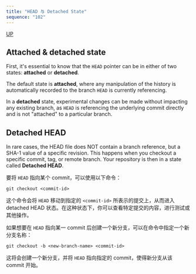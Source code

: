 ```yaml
---
title: "HEAD 与 Detached State"
sequence: "102"
---
```


[UP](/git/git-index.html)


## Attached & detached state

First, it's essential to know that the `HEAD` pointer can be in either of two states: **attached** or **detached**.

The default state is **attached**,
where any manipulation of the history is automatically recorded to the branch `HEAD` is currently referencing.

In a **detached** state, experimental changes can be made without impacting any existing branch,
as `HEAD` is referencing the underlying commit directly and is not "attached" to a particular branch.

## Detached HEAD

In rare cases, the HEAD file does NOT contain a branch reference, but a SHA-1 value of a specific revision.
This happens when you checkout a specific commit, tag, or remote branch.
Your repository is then in a state called **Detached HEAD**.

要将 `HEAD` 指向某个 commit，可以使用以下命令：

```shell
git checkout <commit-id>
```

这个命令会将 `HEAD` 移动到指定的 `<commit-id>` 所表示的提交上，从而进入 detached HEAD 状态。在这种状态下，你可以查看特定提交的内容，进行测试或其他操作。

如果想要在 `HEAD` 指向某一 commit 后创建一个新分支，可以在命令中指定一个新分支名称：

```shell
git checkout -b <new-branch-name> <commit-id>
```

这将会创建一个新分支，并将 `HEAD` 指向指定的 commit，使得新分支从该 commit 开始。

